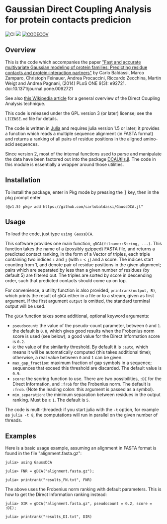 Gaussian Direct Coupling Analysis for protein contacts predicion
================================================================

![CI][CI-url] [![][codecov-img]][codecov-url] [![CODECOV][codecov-img]][codecov-url]

Overview
--------

This is the code which accompanies the paper ["Fast and accurate multivariate
Gaussian modeling of protein families: Predicting residue contacts and
protein-interaction partners"][paper]
by Carlo Baldassi, Marco Zamparo, Christoph Feinauer, Andrea Procaccini,
Riccardo Zecchina, Martin Weigt and Andrea Pagnani, (2014)
PLoS ONE 9(3): e92721. doi:10.1371/journal.pone.0092721

See also [this Wikipedia article][wikiDCA] for a general overview of the Direct
Coupling Analysis technique.

This code is released under the GPL version 3 (or later) license; see the
`LICENSE.md` file for details.

The code is written in [Julia][julia] and requires julia version
1.5 or later; it provides a function which reads
a multiple sequence alignment (in FASTA format) and returns a ranking of all
pairs of residue positions in the aligned amino-acid sequences.

Since version 2, most of the internal functions used to parse and manipulate
the data have been factored out into the package [DCAUtils.jl][DCAUtils].
The code in this module is essentially a wrapper around those utilities.

[paper]: http://www.plosone.org/article/info%3Adoi%2F10.1371%2Fjournal.pone.0092721
[julia]: https://www.julialang.org
[wikiDCA]: https://en.wikipedia.org/wiki/Direct_coupling_analysis

[CI-url]: https://github.com/carlobaldassi/GaussDCA.jl/workflows/CI/badge.svg

[codecov-img]: https://codecov.io/gh/carlobaldassi/GaussDCA.jl/branch/master/graph/badge.svg
[codecov-url]: https://codecov.io/gh/carlobaldassi/GaussDCA.jl

[DCAUtils]: https://github.com/carlobaldassi/DCAUtils.jl

Installation
------------

To install the package, enter in Pkg mode by pressing the <kbd>]</kbd> key,
then in the pkg prompt enter

```
(@v1.5) pkg> add https://github.com/carlobaldassi/GaussDCA.jl"
```

Usage
-----

To load the code, just type `using GaussDCA`.

This software provides one main function, `gDCA(filname::String, ...)`. This
function takes the name of a (possibly gzipped) FASTA file, and returns a
predicted contact ranking, in the form of a Vector of triples, each triple
containing two indices `i` and `j` (with `i` &lt; `j`) and a score. The indices
start counting from 1, and denote pair of residue positions in the given
alignment; pairs which are separated by less than a given number of residues
(by default 5) are filtered out. The triples are sorted by score in descending
order, such that predicted contacts should come up on top.

For convenience, a utility function is also provided, `printrank(output, R)`,
which prints the result of `gDCA` either in a file or to a stream, given as
first argument.  If the first argument `output` is omitted, the standard
terminal output will be used.

The `gDCA` function takes some additional, optional keyword arguments:

 * `pseudocount`: the value of the pseudo-count parameter, between `0` and `1`.
                  the default is `0.8`, which gives good results when the
                  Frobenius norm score is used (see below); a good value for the
                  Direct Information score is `0.2`.
 * `θ`: the value of the similarity threshold. By default it is `:auto`,
      which means it will be automatically computed (this takes additional
      time); otherwise, a real value between `0` and `1` can be given.
 * `max_gap_fraction`: maximum fraction of gap symbols in a sequence; sequences
                       that exceed this threshold are discarded. The default
                       value is `0.9`.
 * `score`: the scoring function to use. There are two possibilities, `:DI` for
            the Direct Information, and `:frob` for the Frobenius norm. The
            default is `:frob`. (Note the leading colon: this argument is passed
            as a symbol).
 * `min_separation`: the minimum separation between residues in the output
                     ranking. Must be ≥ `1`. The default
                     is `5`.

The code is multi-threaded: if you start julia with the `-t` option, for example
as `julia -t 8`, the computations will run in parallel on the given number of
threads.

Examples
--------

Here is a basic usage example, assuming an alignment in FASTA format is found
in the file "alignment.fasta.gz":

```
julia> using GaussDCA

julia> FNR = gDCA("alignment.fasta.gz");

julia> printrank("results_FN.txt", FNR)
```

The above uses the Frobenius norm ranking with default parameters.
This is how to get the Direct Information ranking instead:

```
julia> DIR = gDCA("alignment.fasta.gz", pseudocount = 0.2, score = :DI);

julia> printrank("results_DI.txt", DIR)
```
